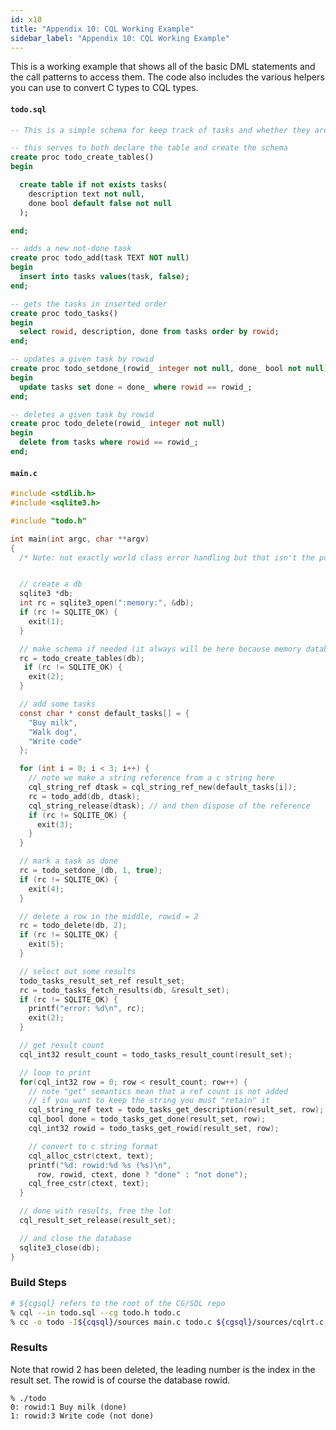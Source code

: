 ```yaml
---
id: x10
title: "Appendix 10: CQL Working Example"
sidebar_label: "Appendix 10: CQL Working Example"
---
```

<!---
-- Copyright (c) Meta Platforms, Inc. and affiliates.
--
-- This source code is licensed under the MIT license found in the
-- LICENSE file in the root directory of this source tree.
-->

This is a working example that shows all of the basic DML statements and the call patterns
to access them. The code also includes the various helpers you can use to convert C types to
CQL types.

#### `todo.sql`

```SQL
-- This is a simple schema for keep track of tasks and whether they are done

-- this serves to both declare the table and create the schema
create proc todo_create_tables()
begin

  create table if not exists tasks(
    description text not null,
    done bool default false not null
  );

end;

-- adds a new not-done task
create proc todo_add(task TEXT NOT null)
begin
  insert into tasks values(task, false);
end;

-- gets the tasks in inserted order
create proc todo_tasks()
begin
  select rowid, description, done from tasks order by rowid;
end;

-- updates a given task by rowid
create proc todo_setdone_(rowid_ integer not null, done_ bool not null)
begin
  update tasks set done = done_ where rowid == rowid_;
end;

-- deletes a given task by rowid
create proc todo_delete(rowid_ integer not null)
begin
  delete from tasks where rowid == rowid_;
end;
```

#### `main.c`

```C
#include <stdlib.h>
#include <sqlite3.h>

#include "todo.h"

int main(int argc, char **argv)
{
  /* Note: not exactly world class error handling but that isn't the point */


  // create a db
  sqlite3 *db;
  int rc = sqlite3_open(":memory:", &db);
  if (rc != SQLITE_OK) {
    exit(1);
  }

  // make schema if needed (it always will be here because memory databases begin empty
  rc = todo_create_tables(db);
   if (rc != SQLITE_OK) {
    exit(2);
  }

  // add some tasks
  const char * const default_tasks[] = {
    "Buy milk",
    "Walk dog",
    "Write code"
  };

  for (int i = 0; i < 3; i++) {
    // note we make a string reference from a c string here
    cql_string_ref dtask = cql_string_ref_new(default_tasks[i]);
    rc = todo_add(db, dtask);
    cql_string_release(dtask); // and then dispose of the reference
    if (rc != SQLITE_OK) {
      exit(3);
    }
  }

  // mark a task as done
  rc = todo_setdone_(db, 1, true);
  if (rc != SQLITE_OK) {
    exit(4);
  }

  // delete a row in the middle, rowid = 2
  rc = todo_delete(db, 2);
  if (rc != SQLITE_OK) {
    exit(5);
  }

  // select out some results
  todo_tasks_result_set_ref result_set;
  rc = todo_tasks_fetch_results(db, &result_set);
  if (rc != SQLITE_OK) {
    printf("error: %d\n", rc);
    exit(2);
  }

  // get result count
  cql_int32 result_count = todo_tasks_result_count(result_set);

  // loop to print
  for(cql_int32 row = 0; row < result_count; row++) {
    // note "get" semantics mean that a ref count is not added
    // if you want to keep the string you must "retain" it
    cql_string_ref text = todo_tasks_get_description(result_set, row);
    cql_bool done = todo_tasks_get_done(result_set, row);
    cql_int32 rowid = todo_tasks_get_rowid(result_set, row);

    // convert to c string format
    cql_alloc_cstr(ctext, text);
    printf("%d: rowid:%d %s (%s)\n",
      row, rowid, ctext, done ? "done" : "not done");
    cql_free_cstr(ctext, text);
  }

  // done with results, free the lot
  cql_result_set_release(result_set);

  // and close the database
  sqlite3_close(db);
}
```

### Build Steps

```sh
# ${cgsql} refers to the root of the CG/SQL repo
% cql --in todo.sql --cg todo.h todo.c
% cc -o todo -I${cqsql}/sources main.c todo.c ${cgsql}/sources/cqlrt.c -lsqlite3
```

### Results

Note that rowid 2 has been deleted, the leading number is the index in
the result set. The rowid is of course the database rowid.

```
% ./todo
0: rowid:1 Buy milk (done)
1: rowid:3 Write code (not done)
```
